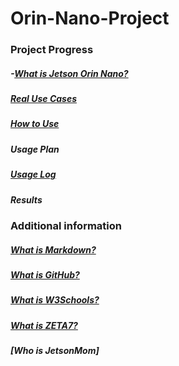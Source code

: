 # Orin-Nano-Project

### Project Progress

##### -[What is Jetson Orin Nano?](What_is_Jetson_Orin_Nano.md)

##### [Real Use Cases](Real_Use_Cases.md)

##### [How to Use](How_to_Use.md)

##### Usage Plan

##### [Usage Log](Usage_Log.md)

##### Results


### Additional information

##### [What is Markdown?](What_is_Markdowm.md)

##### [What is GitHub?](What_is_GitHub.md)

##### [What is W3Schools?](What_is_W3Schools.md)

##### [What is ZETA7?](Who_is_ZETA7.md)

##### [Who is JetsonMom]
